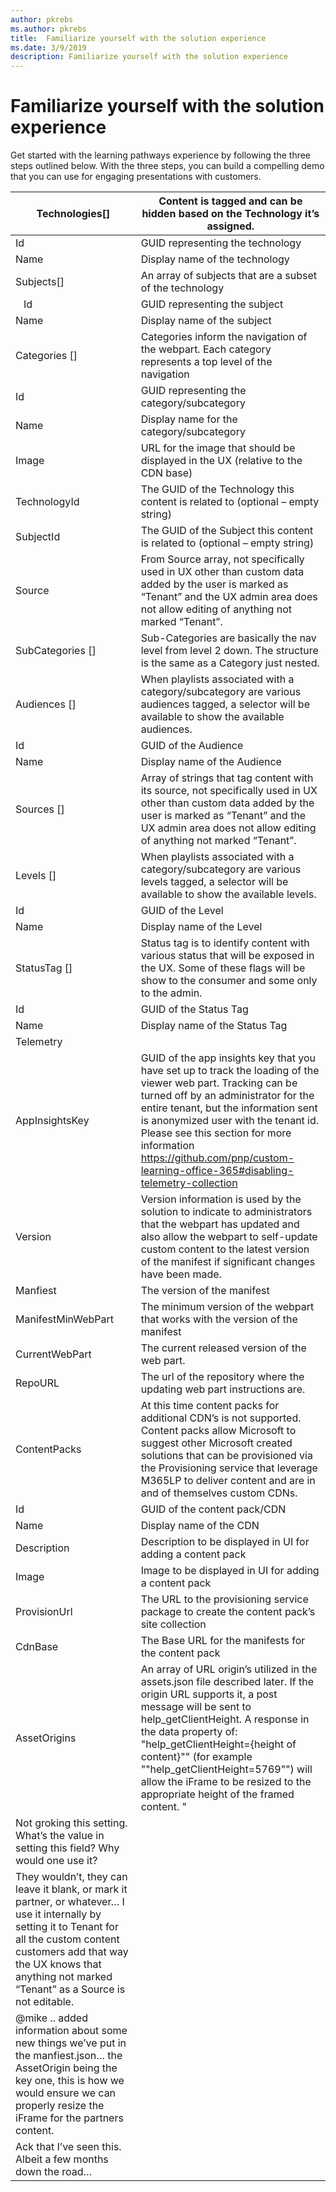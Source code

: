 ```yaml
---
author: pkrebs
ms.author: pkrebs
title:  Familiarize yourself with the solution experience
ms.date: 3/9/2019
description: Familiarize yourself with the solution experience
---
```


# Familiarize yourself with the solution experience
Get started with the learning pathways experience by following the three steps outlined below. With the three steps, you can build a compelling demo that you can use for engaging presentations with customers.

| ﻿Technologies[]                                                                                                                                                                                                                                     | Content is tagged and can be hidden based on the Technology it’s assigned.                                                                                                                                                                                                                                                                                                         |
|----------------------------------------------------------------------------------------------------------------------------------------------------------------------------------------------------------------------------------------------------|------------------------------------------------------------------------------------------------------------------------------------------------------------------------------------------------------------------------------------------------------------------------------------------------------------------------------------------------------------------------------------|
| Id                                                                                                                                                                                                                                                 | GUID representing the technology                                                                                                                                                                                                                                                                                                                                                   |
| Name                                                                                                                                                                                                                                               | Display name of the technology                                                                                                                                                                                                                                                                                                                                                     |
| Subjects[]                                                                                                                                                                                                                                         | An array of subjects that are a subset of the technology                                                                                                                                                                                                                                                                                                                           |
| &nbsp;&nbsp;&nbsp;Id                                                                                                                                                                                                                                                 | GUID representing the subject                                                                                                                                                                                                                                                                                                                                                      |
| Name                                                                                                                                                                                                                                               | Display name of the subject                                                                                                                                                                                                                                                                                                                                                        |
| Categories []                                                                                                                                                                                                                                      | Categories inform the navigation of the webpart. Each category represents a top level of the navigation                                                                                                                                                                                                                                                                            |
| Id                                                                                                                                                                                                                                                 | GUID representing the category/subcategory                                                                                                                                                                                                                                                                                                                                         |
| Name                                                                                                                                                                                                                                               | Display name for the category/subcategory                                                                                                                                                                                                                                                                                                                                          |
| Image                                                                                                                                                                                                                                              | URL for the image that should be displayed in the UX (relative to the CDN base)                                                                                                                                                                                                                                                                                                    |
| TechnologyId                                                                                                                                                                                                                                       | The GUID of the Technology this content is related to (optional – empty string)                                                                                                                                                                                                                                                                                                    |
| SubjectId                                                                                                                                                                                                                                          | The GUID of the Subject this content is related to (optional – empty string)                                                                                                                                                                                                                                                                                                       |
| Source                                                                                                                                                                                                                                             | From Source array, not specifically used in UX other than custom data added by the user is marked as “Tenant” and the UX admin area does not allow editing of anything not marked “Tenant”.                                                                                                                                                                                        |
| SubCategories []                                                                                                                                                                                                                                   | Sub-Categories are basically the nav level from level 2 down. The structure is the same as a Category just nested.                                                                                                                                                                                                                                                                 |
| Audiences []                                                                                                                                                                                                                                       | When playlists associated with a category/subcategory are various audiences tagged, a selector will be available to show the available audiences.                                                                                                                                                                                                                                  |
| Id                                                                                                                                                                                                                                                 | GUID of the Audience                                                                                                                                                                                                                                                                                                                                                               |
| Name                                                                                                                                                                                                                                               | Display name of the Audience                                                                                                                                                                                                                                                                                                                                                       |
| Sources []                                                                                                                                                                                                                                         | Array of strings that tag content with its source, not specifically used in UX other than custom data added by the user is marked as “Tenant” and the UX admin area does not allow editing of anything not marked “Tenant”.                                                                                                                                                        |
| Levels []                                                                                                                                                                                                                                          | When playlists associated with a category/subcategory are various levels tagged, a selector will be available to show the available levels.                                                                                                                                                                                                                                        |
| Id                                                                                                                                                                                                                                                 | GUID of the Level                                                                                                                                                                                                                                                                                                                                                                  |
| Name                                                                                                                                                                                                                                               | Display name of the Level                                                                                                                                                                                                                                                                                                                                                          |
| StatusTag []                                                                                                                                                                                                                                       | Status tag is to identify content with various status that will be exposed in the UX. Some of these flags will be show to the consumer and some only to the admin.                                                                                                                                                                                                                 |
| Id                                                                                                                                                                                                                                                 | GUID of the Status Tag                                                                                                                                                                                                                                                                                                                                                             |
| Name                                                                                                                                                                                                                                               | Display name of the Status Tag                                                                                                                                                                                                                                                                                                                                                     |
| Telemetry                                                                                                                                                                                                                                          |                                                                                                                                                                                                                                                                                                                                                                                    |
| AppInsightsKey                                                                                                                                                                                                                                     | GUID of the app insights key that you have set up to track the loading of the viewer web part. Tracking can be turned off by an administrator for the entire tenant, but the information sent is anonymized user with the tenant id. Please see this section for more information https://github.com/pnp/custom-learning-office-365#disabling-telemetry-collection                 |
| Version                                                                                                                                                                                                                                            | Version information is used by the solution to indicate to administrators that the webpart has updated and also allow the webpart to self-update custom content to the latest version of the manifest if significant changes have been made.                                                                                                                                       |
| Manfiest                                                                                                                                                                                                                                           | The version of the manifest                                                                                                                                                                                                                                                                                                                                                        |
| ManifestMinWebPart                                                                                                                                                                                                                                 | The minimum version of the webpart that works with the version of the manifest                                                                                                                                                                                                                                                                                                     |
| CurrentWebPart                                                                                                                                                                                                                                     | The current released version of the web part.                                                                                                                                                                                                                                                                                                                                      |
| RepoURL                                                                                                                                                                                                                                            | The url of the repository where the updating web part instructions are.                                                                                                                                                                                                                                                                                                            |
| ContentPacks                                                                                                                                                                                                                                       | At this time content packs for additional CDN’s is not supported. Content packs allow Microsoft to suggest other Microsoft created solutions that can be provisioned via the Provisioning service that leverage M365LP to deliver content and are in and of themselves custom CDNs.                                                                                                |
| Id                                                                                                                                                                                                                                                 | GUID of the content pack/CDN                                                                                                                                                                                                                                                                                                                                                       |
| Name                                                                                                                                                                                                                                               | Display name of the CDN                                                                                                                                                                                                                                                                                                                                                            |
| Description                                                                                                                                                                                                                                        | Description to be displayed in UI for adding a content pack                                                                                                                                                                                                                                                                                                                        |
| Image                                                                                                                                                                                                                                              | Image to be displayed in UI for adding a content pack                                                                                                                                                                                                                                                                                                                              |
| ProvisionUrl                                                                                                                                                                                                                                       | The URL to the provisioning service package to create the content pack’s site collection                                                                                                                                                                                                                                                                                           |
| CdnBase                                                                                                                                                                                                                                            | The Base URL for the manifests for the content pack                                                                                                                                                                                                                                                                                                                                |
| AssetOrigins                                                                                                                                                                                                                                       | An array of URL origin’s utilized in the assets.json file described later. If the origin URL supports it, a post message will be sent to help_getClientHeight. A response in the data property of: "help_getClientHeight={height of content}"" (for example ""help_getClientHeight=5769"") will allow the iFrame to be resized to the appropriate height of the framed content.  " |
| Not groking this setting. What’s the value in setting this field? Why would one use it?                                                                                                                                                            |                                                                                                                                                                                                                                                                                                                                                                                    |
| They wouldn’t, they can leave it blank, or mark it partner, or whatever… I use it internally by setting it to Tenant for all the custom content customers add that way the UX knows that anything not marked “Tenant” as a Source is not editable. |                                                                                                                                                                                                                                                                                                                                                                                    |
| @mike .. added information about some new things we’ve put in the manfiest.json… the AssetOrigin being the key one, this is how we would ensure we can properly resize the iFrame for the partners content.                                        |                                                                                                                                                                                                                                                                                                                                                                                    |
| Ack that I’ve seen this. Albeit a few months down the road…                                                                                                                                                                                        |                                                                                                                                                                                                                                                                                                                                                                                    |                                                   |